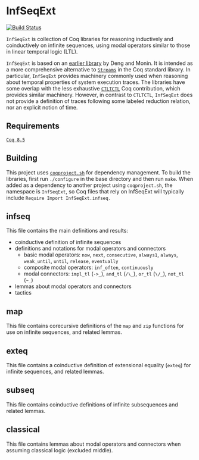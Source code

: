 InfSeqExt
=========

[![Build Status](https://api.travis-ci.org/palmskog/InfSeqExt.svg?branch=master)](https://travis-ci.org/palmskog/InfSeqExt)

`InfSeqExt` is collection of Coq libraries for reasoning inductively and coinductively on infinite sequences, using modal operators similar to those in linear temporal logic (LTL).

`InfSeqExt` is based on an [earlier library](http://ieeexplore.ieee.org/xpls/abs_all.jsp?arnumber=5198503) by Deng and Monin. It is intended as a more comprehensive alternative to [`Streams`](https://coq.inria.fr/library/Coq.Lists.Streams.html) in the Coq standard library. In particular, `InfSeqExt` provides machinery commonly used when reasoning about temporal properties of system execution traces. The libraries have some overlap with the less exhaustive [`CTLTCTL`](https://github.com/coq-contribs/ctltctl) Coq contribution, which provides similar machinery. However, in contrast to `CTLTCTL`, `InfSeqExt` does not provide a definition of traces following some labeled reduction relation, nor an explicit notion of time.

Requirements
------------

[`Coq 8.5`](https://coq.inria.fr/download)

Building
--------

This project uses [`coqproject.sh`](https://github.com/dwoos/coqproject) for dependency management. To build the libraries, first run `./configure` in the base directory and then run `make`. When added as a dependency to another project using `coqproject.sh`, the namespace is `InfSeqExt`, so Coq files that rely on InfSeqExt will typically include `Require Import InfSeqExt.infseq.`

infseq
------
This file contains the main definitions and results:
* coinductive definition of infinite sequences
* definitions and notations for modal operators and connectors
  - basic modal operators: `now`, `next`, `consecutive`, `always1`, `always`, `weak_until`, `until`, `release`, `eventually`
  - composite modal operators: `inf_often`, `continuously`
  - modal connectors: `impl_tl` (`->_`), `and_tl` (`/\_`), `or_tl` (`\/_`), `not_tl` (`~_`)
* lemmas about modal operators and connectors
* tactics

map
---
This file contains corecursive definitions of the `map` and `zip` functions for use on infinite sequences, and related lemmas.

exteq
-----
This file contains a coinductive definition of extensional equality (`exteq`) for infinite sequences, and related lemmas.

subseq
------
This file contains coinductive definitions of infinite subsequences and related lemmas.

classical
---------
This file contains lemmas about modal operators and connectors when assuming classical logic (excluded middle).
